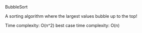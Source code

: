 BubbleSort

A sorting algorithm where the largest values bubble up to the top!

Time complexity: O(n^2)
best case time complexity: O(n) 